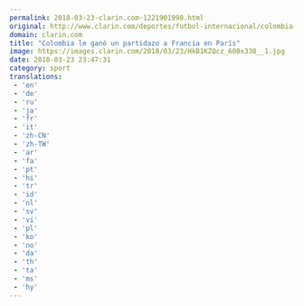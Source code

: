 ```yaml
---
permalink: 2018-03-23-clarin.com-1221901998.html
original: http://www.clarin.com/deportes/futbol-internacional/colombia-gano-partidazo-francia-paris_0_r19iPb79z.html
domain: clarin.com
title: "Colombia le ganó un partidazo a Francia en París"
image: https://images.clarin.com/2018/03/23/HkB1KZQcz_600x338__1.jpg
date: 2018-03-23 23:47:31
category: sport
translations: 
 - 'en'
 - 'de'
 - 'ru'
 - 'ja'
 - 'fr'
 - 'it'
 - 'zh-CN'
 - 'zh-TW'
 - 'ar'
 - 'fa'
 - 'pt'
 - 'hi'
 - 'tr'
 - 'id'
 - 'nl'
 - 'sv'
 - 'vi'
 - 'pl'
 - 'ko'
 - 'no'
 - 'da'
 - 'th'
 - 'ta'
 - 'ms'
 - 'hy'
---
```


